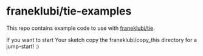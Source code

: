 # franeklubi/tie-examples

This repo contains example code to use with [franeklubi/tie](https://github.com/franeklubi/tie/).

If you want to start Your sketch copy the franeklubi/copy_this directory for a jump-start! :)

